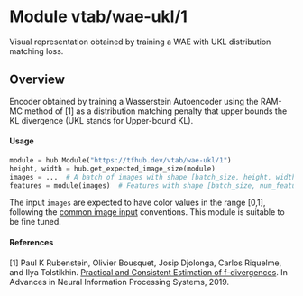 # Module vtab/&zwnj;wae-ukl/1
Visual representation obtained by training a WAE with UKL distribution
matching loss.

<!-- asset-path: https://storage.googleapis.com/vtab/wae-ukl/1.tar.gz -->
<!-- dataset: imagenet-ilsvrc-2012-cls -->
<!-- task: image-feature-vector -->
<!-- network-architecture: wae -->
<!-- fine-tunable: true -->
<!-- format: hub -->


## Overview
Encoder obtained by training a Wasserstein Autoencoder using the RAM-MC method
of [1] as a distribution matching penalty that upper bounds the KL divergence
(UKL stands for Upper-bound KL).

#### Usage

```python
module = hub.Module("https://tfhub.dev/vtab/wae-ukl/1")
height, width = hub.get_expected_image_size(module)
images = ...  # A batch of images with shape [batch_size, height, width, 3].
features = module(images)  # Features with shape [batch_size, num_features].
```

The input `images` are expected to have color values in the range [0,1], following
the [common image input](https://www.tensorflow.org/hub/common_signatures/images#input) conventions.
This module is suitable to be fine tuned.

#### References
[1] Paul K Rubenstein, Olivier Bousquet, Josip Djolonga, Carlos Riquelme, and Ilya Tolstikhin.
[Practical and Consistent Estimation of f-divergences](https://arxiv.org/abs/1905.11112).
In Advances in Neural Information Processing Systems, 2019.
